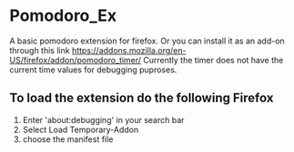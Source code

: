 # Pomodoro_Ex
A basic pomodoro extension for firefox.
Or you can install it as an add-on through this link https://addons.mozilla.org/en-US/firefox/addon/pomodoro_timer/
Currently the timer does not have the current time values for debugging puproses.

To load the extension do the following
Firefox
-------
  1) Enter 'about:debugging' in your search bar 
  2) Select Load Temporary-Addon
  3) choose the manifest file
  
